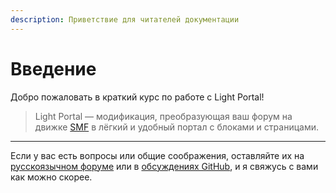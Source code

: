 ```yaml
---
description: Приветствие для читателей документации
---
```


# Введение

Добро пожаловать в краткий курс по работе с Light Portal!

> Light Portal — модификация, преобразующая ваш форум на движке [SMF](https://www.simplemachines.org) в лёгкий и удобный портал с блоками и страницами.

***

Если у вас есть вопросы или общие соображения, оставляйте их на [русскоязычном форуме](https://www.simplemachines.ru/index.php?topic=21371.0) или в [обсуждениях GitHub](https://github.com/dragomano/Light-Portal/discussions), и я свяжусь с вами как можно скорее.
